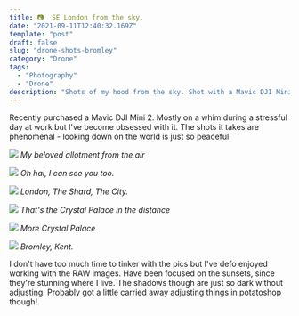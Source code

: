 ```yaml
---
title: 📷  SE London from the sky. 
date: "2021-09-11T12:40:32.169Z"
template: "post"
draft: false
slug: "drone-shots-bromley"
category: "Drone"
tags:
  - "Photography"
  - "Drone"
description: "Shots of my hood from the sky. Shot with a Mavic DJI Mini 2, standing in my allotment with some pals who are also in this whole drone thing."
---
```

Recently purchased a Mavic DJI Mini 2. Mostly on a whim during a stressful day at work but I've become obsessed with it. The shots it takes are phenomenal - looking down on the world is just so peaceful.

![](/media/2021/0910/allotment-01.jpg)
*My beloved allotment from the air*

![](/media/2021/0910/allotment-02.jpg)
*Oh hai, I can see you too.*

![](/media/2021/0910/london-01.jpg)
*London, The Shard, The City.*

![](/media/2021/0910/sunset-01.jpg)
*That's the Crystal Palace in the distance*

![](/media/2021/0910/sunset-02.jpg)
*More Crystal Palace*

![](/media/2021/0910/bromley-kent-01.jpg)
*Bromley, Kent.*

I don't have too much time to tinker with the pics but I've defo enjoyed working with the RAW images. Have been focused on the sunsets, since they're stunning where I live. The shadows though are just so dark without adjusting. Probably got a little carried away adjusting things in potatoshop though!

